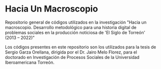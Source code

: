 # Hacia Un Macroscopio
Repositorio general de códigos utilizados en la investigación "Hacia un macroscopio. Desarrollo metodológico para una historia digital de problemas sociales en la producción noticiosa de 'El Siglo de Torreón' (2013 – 2022)"

Los códigos presentes en este repositorio son los utilizados para la tesis de Sergio Garza Orellana, dirigida por el Dr. Jairo Melo Florez, para el doctorado en Investigación de Procesos Sociales de la Universidad Iberoamericana Torreón.
